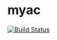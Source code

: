 # myac
[![Build Status](https://travis-ci.org/ignatev/myac.svg?branch=master)](https://travis-ci.org/ignatev/myac)
